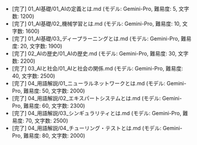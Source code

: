 - [完了] 01_AI基礎/01_AIの定義とは.md (モデル: Gemini-Pro, 難易度: 5, 文字数: 1200)
- [完了] 01_AI基礎/02_機械学習とは.md (モデル: Gemini-Pro, 難易度: 10, 文字数: 1600)
- [完了] 01_AI基礎/03_ディープラーニングとは.md (モデル: Gemini-Pro, 難易度: 20, 文字数: 1900)
- [完了] 02_AIの歴史/01_AIの歴史.md (モデル: Gemini-Pro, 難易度: 30, 文字数: 2200)
- [完了] 03_AIと社会/01_AIと社会の関係.md (モデル: Gemini-Pro, 難易度: 40, 文字数: 2500)
- [完了] 04_用語解説/01_ニューラルネットワークとは.md (モデル: Gemini-Pro, 難易度: 50, 文字数: 2000)
- [完了] 04_用語解説/02_エキスパートシステムとは.md (モデル: Gemini-Pro, 難易度: 60, 文字数: 2300)
- [完了] 04_用語解説/03_シンギュラリティとは.md (モデル: Gemini-Pro, 難易度: 70, 文字数: 2500)
- [完了] 04_用語解説/04_チューリング・テストとは.md (モデル: Gemini-Pro, 難易度: 80, 文字数: 2000)
